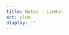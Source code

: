 ```yaml
---
title: Notes - LinHan
art: plum
display: ''
---
```


<SubNav />

<ListPosts only-date type="treeHole" />
